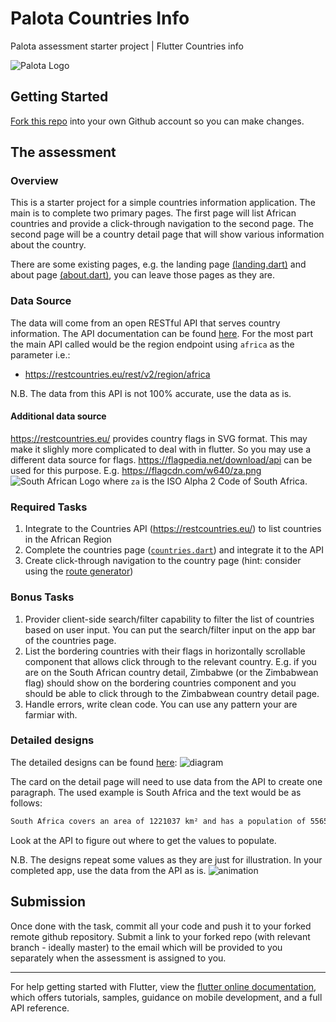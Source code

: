 # Palota Countries Info

Palota assessment starter project | Flutter Countries info

![Palota Logo](https://palota.co.za/assets/images/meta/og-image.png)

## Getting Started

[Fork this repo](https://github.com/PalotaCompany/flutter_countries_assessment/fork) into your own Github account so you can make changes.

## The assessment

### Overview
This is a starter project for a simple countries information application. The main is to complete two primary pages. The first page will list African countries and provide a click-through navigation to the second page. The second page will be a country detail page that will show various information about the country. 

There are some existing pages, e.g. the landing page [(landing.dart)](lib/views/pages/landing.dart) and about page [(about.dart)](lib/views/pages/about.dart), you can leave those pages as they are.

### Data Source
The data will come from an open RESTful API that serves country information. The API documentation can be found [here](https://restcountries.eu/). For the most part the main API called would be the region endpoint using `africa` as the parameter i.e.:
- https://restcountries.eu/rest/v2/region/africa

N.B. The data from this API is not 100% accurate, use the data as is.

#### Additional data source
https://restcountries.eu/ provides country flags in SVG format. This may make it slighly more complicated to deal with in flutter. So you may use a different data source for flags. https://flagpedia.net/download/api can be used for this purpose. E.g. https://flagcdn.com/w640/za.png ![South African Logo](https://flagcdn.com/w20/za.png) where `za` is the ISO Alpha 2 Code of South Africa.

### Required Tasks
1. Integrate to the Countries API (https://restcountries.eu/) to list countries in the African Region
2. Complete the countries page ([`countries.dart`](lib/views/pages/countries.dart)) and integrate it to the API
3. Create click-through navigation to the country page (hint: consider using the [route generator](lib/routes.dart))

### Bonus Tasks
1. Provider client-side search/filter capability to filter the list of countries based on user input. You can put the search/filter input on the app bar of the countries page.
2. List the bordering countries with their flags in horizontally scrollable component that allows click through to the relevant country. E.g. if you are on the South African country detail, Zimbabwe (or the Zimbabwean flag) should show on the bordering countries component and you should be able to click through to the Zimbabwean country detail page.
3. Handle errors, write clean code. You can use any pattern your are farmiar with.


### Detailed designs
The detailed designs can be found [here](https://xd.adobe.com/view/6cd9e1d6-fee4-48a9-bd2c-d3a14b844752-398a/): 
![diagram](https://user-images.githubusercontent.com/4819593/100877718-d9087d00-34b1-11eb-9fb5-e80b7c2b4574.png)

The card on the detail page will need to use data from the API to create one paragraph. The used example is South Africa and the text would be as follows:

```txt
South Africa covers an area of 1221037 km² and has a population of 55653654 - the nation has a Gini coefficient of 63.1. A resident of South Africa is called a South African. The main currency accepted as legal tender is the South African rand which is expressed with the symbol 'R'. 
```

Look at the API to figure out where to get the values to populate.

N.B. The designs repeat some values as they are just for illustration. In your completed app, use the data from the API as is.
![animation](https://user-images.githubusercontent.com/4819593/100880678-b11b1880-34b5-11eb-88ec-68db6ffcefac.gif)


## Submission
Once done with the task, commit all your code and push it to your forked remote github repository. Submit a link to your forked repo (with relevant branch - ideally master) to the email which will be provided to you separately when the assessment is assigned to you. 

---


For help getting started with Flutter, view the
[flutter online documentation](https://flutter.dev/docs), which offers tutorials,
samples, guidance on mobile development, and a full API reference. 


